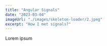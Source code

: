 ```yaml
---
title: "Angular Signals"
date: "2023-03-04"
imageUrl: "./images/skeleton-loader/2.jpeg"
excerpt: "How I met signals?"
---
```


Lorem ipsum
